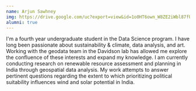 ```yaml
---
name: Arjun Sawhney
img: https://drive.google.com/uc?export=view&id=1o0HT6own_W8ZE2iWbl87fUZa5BOcRas0
alumni: true
---
```



I'm a fourth year undergraduate student in the Data Science program. I have long been passionate about sustainability & climate, data analysis, and art. Working with the geodata team in the Davidson lab has allowed me explore the confluence of these interests and expand my knowledge. I am currently conducting research on renewable resource assessment and planning in India through geospatial data analysis. My work attempts to answer pertinent questions regarding the extent to which prioritizing political suitability influences wind and solar potential in India.


